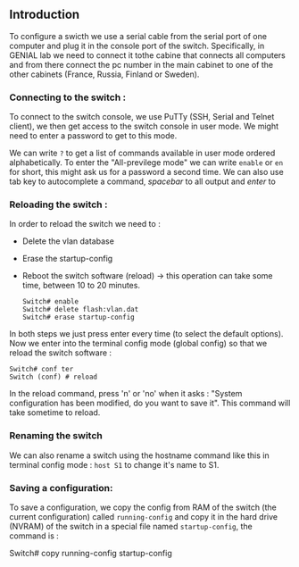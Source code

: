 ## Introduction

To configure a swicth we use a serial cable from the serial port of one computer and plug it in the console port of the switch. Specifically, in GENIAL lab we need to connect it tothe cabine that connects all computers and from there connect the pc number in the main cabinet to one of the other cabinets (France, Russia, Finland or Sweden).

### Connecting to the switch : 

To connect to the switch console, we use PuTTy (SSH, Serial and Telnet client), we then get access to the switch console in user mode. We might need to enter a password to get to this mode. 

We can write `?` to get a list of commands available in user mode ordered alphabetically. To enter the "All-previlege mode" we can write `enable` or `en` for short, this might ask us for a password a second time. We can also use tab key to autocomplete a command, *spacebar* to all output and *enter* to 

### Reloading the switch :

In order to reload the switch we need to :
- Delete the vlan database
- Erase the startup-config
- Reboot the switch software (reload) -> this operation can take some time, between 10 to 20 minutes.
  
  ```
  Switch# enable
  Switch# delete flash:vlan.dat
  Switch# erase startup-config
  ```
In both steps we just press enter every time (to select the default options). Now we enter into the terminal config mode (global config) so that we reload the switch software : 

``` 
Switch# conf ter
Switch (conf) # reload 
```
In the reload command, press 'n' or 'no' when it asks : "System configuration has been modified, do you want to save it". This command will take sometime to reload.

### Renaming the switch

We can also rename a switch using the hostname command like this in terminal config mode : `host S1` to change it's name to S1. 

### Saving a configuration:

To save a configuration, we copy the config from RAM of the switch (the current configuration) called `running-config` and copy it in the hard drive (NVRAM) of the switch in a special file named `startup-config`, the command is :

Switch# copy running-config startup-config




